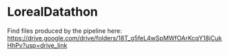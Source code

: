 # LorealDatathon
Find files produced by the pipeline here: https://drive.google.com/drive/folders/18T_g5feL4wSpMWfOArKcqY18jCukHhPv?usp=drive_link
